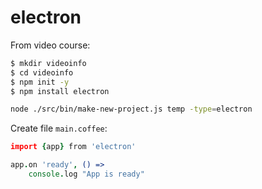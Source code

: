 electron
========

From video course:

```bash
$ mkdir videoinfo
$ cd videoinfo
$ npm init -y
$ npm install electron
```

```bash
node ./src/bin/make-new-project.js temp -type=electron
```

Create file `main.coffee`:

```coffee
import {app} from 'electron'

app.on 'ready', () =>
	console.log "App is ready"

```
